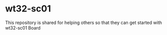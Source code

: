 # wt32-sc01
This repository is shared for helping others so that they can get started with wt32-sc01 Board
